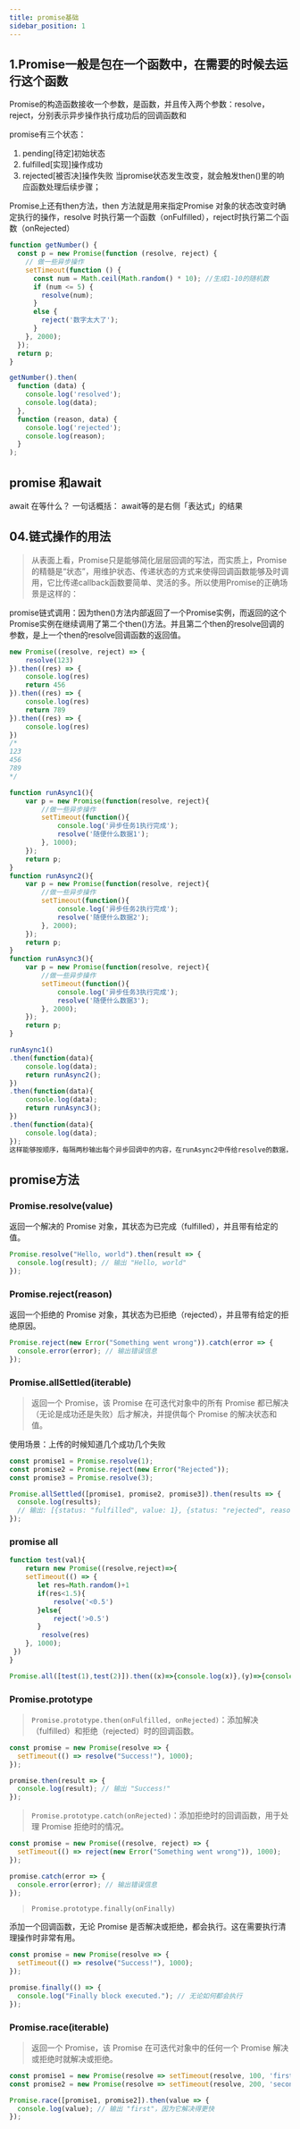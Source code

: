 ```yaml
---
title: promise基础
sidebar_position: 1
---
```


## 1.Promise一般是包在一个函数中，在需要的时候去运行这个函数
Promise的构造函数接收一个参数，是函数，并且传入两个参数：resolve，reject，分别表示异步操作执行成功后的回调函数和

promise有三个状态：
1. pending[待定]初始状态
2. fulfilled[实现]操作成功
3. rejected[被否决]操作失败
当promise状态发生改变，就会触发then()里的响应函数处理后续步骤；

Promise上还有then方法，then 方法就是用来指定Promise 对象的状态改变时确定执行的操作，resolve 时执行第一个函数（onFulfilled），reject时执行第二个函数（onRejected）

```js
function getNumber() {
  const p = new Promise(function (resolve, reject) {
    // 做一些异步操作
    setTimeout(function () {
      const num = Math.ceil(Math.random() * 10); //生成1-10的随机数
      if (num <= 5) {
        resolve(num);
      }
      else {
        reject('数字太大了');
      }
    }, 2000);
  });
  return p;
}

getNumber().then(
  function (data) {
    console.log('resolved');
    console.log(data);
  },
  function (reason, data) {
    console.log('rejected');
    console.log(reason);
  }
);
```

## promise 和await
await 在等什么？
一句话概括： await等的是右侧「表达式」的结果


## 04.链式操作的用法
> 从表面上看，Promise只是能够简化层层回调的写法，而实质上，Promise的精髓是“状态”，用维护状态、传递状态的方式来使得回调函数能够及时调用，它比传递callback函数要简单、灵活的多。所以使用Promise的正确场景是这样的：

promise链式调用：因为then()方法内部返回了一个Promise实例，而返回的这个Promise实例在继续调用了第二个then()方法。并且第二个then的resolve回调的参数，是上一个then的resolve回调函数的返回值。
```js
new Promise((resolve, reject) => {
    resolve(123)
}).then((res) => {
    console.log(res)
    return 456
}).then((res) => {
    console.log(res)
    return 789
}).then((res) => {
    console.log(res)
})
/*
123
456
789
*/
```

```js
function runAsync1(){
    var p = new Promise(function(resolve, reject){
        //做一些异步操作
        setTimeout(function(){
            console.log('异步任务1执行完成');
            resolve('随便什么数据1');
        }, 1000);
    });
    return p;            
}
function runAsync2(){
    var p = new Promise(function(resolve, reject){
        //做一些异步操作
        setTimeout(function(){
            console.log('异步任务2执行完成');
            resolve('随便什么数据2');
        }, 2000);
    });
    return p;            
}
function runAsync3(){
    var p = new Promise(function(resolve, reject){
        //做一些异步操作
        setTimeout(function(){
            console.log('异步任务3执行完成');
            resolve('随便什么数据3');
        }, 2000);
    });
    return p;            
}

runAsync1()
.then(function(data){
    console.log(data);
    return runAsync2();
})
.then(function(data){
    console.log(data);
    return runAsync3();
})
.then(function(data){
    console.log(data);
});
这样能够按顺序，每隔两秒输出每个异步回调中的内容，在runAsync2中传给resolve的数据，能在接下来的then方法中拿到.
```

## promise方法
### Promise.resolve(value)
返回一个解决的 Promise 对象，其状态为已完成（fulfilled），并且带有给定的值。
```js
Promise.resolve("Hello, world").then(result => {
  console.log(result); // 输出 "Hello, world"
});
```

### Promise.reject(reason)
返回一个拒绝的 Promise 对象，其状态为已拒绝（rejected），并且带有给定的拒绝原因。
```js
Promise.reject(new Error("Something went wrong")).catch(error => {
  console.error(error); // 输出错误信息
});
```

### Promise.allSettled(iterable)
>返回一个 Promise，该 Promise 在可迭代对象中的所有 Promise 都已解决（无论是成功还是失败）后才解决，并提供每个 Promise 的解决状态和值。

使用场景：上传的时候知道几个成功几个失败
```js
const promise1 = Promise.resolve(1);
const promise2 = Promise.reject(new Error("Rejected"));
const promise3 = Promise.resolve(3);

Promise.allSettled([promise1, promise2, promise3]).then(results => {
  console.log(results);
  // 输出: [{status: "fulfilled", value: 1}, {status: "rejected", reason: Error: "Rejected"}, {status: "fulfilled", value: 3}]
});
```

### promise all
```js
function test(val){
	return new Promise((resolve,reject)=>{
    setTimeout(() => {
	   let res=Math.random()+1
	   if(res<1.5){
	       resolve('<0.5')
	   }else{
	       reject('>0.5')
	   }
      	resolve(res)
    }, 1000);
 })
}

Promise.all([test(1),test(2)]).then((x)=>{console.log(x)},(y)=>{console.log(y)})
```

### Promise.prototype
>`Promise.prototype.then(onFulfilled, onRejected)`：添加解决（fulfilled）和拒绝（rejected）时的回调函数。

```js
const promise = new Promise(resolve => {
  setTimeout(() => resolve("Success!"), 1000);
});

promise.then(result => {
  console.log(result); // 输出 "Success!"
});
```

>`Promise.prototype.catch(onRejected)`：添加拒绝时的回调函数，用于处理 Promise 拒绝时的情况。

```js
const promise = new Promise((resolve, reject) => {
  setTimeout(() => reject(new Error("Something went wrong")), 1000);
});

promise.catch(error => {
  console.error(error); // 输出错误信息
});
```

>`Promise.prototype.finally(onFinally)`

添加一个回调函数，无论 Promise 是否解决或拒绝，都会执行。这在需要执行清理操作时非常有用。
```js
const promise = new Promise(resolve => {
  setTimeout(() => resolve("Success!"), 1000);
});

promise.finally(() => {
  console.log("Finally block executed."); // 无论如何都会执行
});
```

### Promise.race(iterable)
>返回一个 Promise，该 Promise 在可迭代对象中的任何一个 Promise 解决或拒绝时就解决或拒绝。
```js
const promise1 = new Promise(resolve => setTimeout(resolve, 100, 'first'));
const promise2 = new Promise(resolve => setTimeout(resolve, 200, 'second'));

Promise.race([promise1, promise2]).then(value => {
  console.log(value); // 输出 "first"，因为它解决得更快
});
```